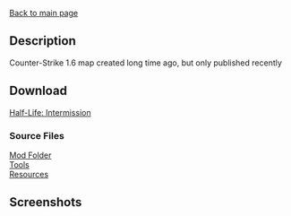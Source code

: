 [Back to main page](https://taddan.github.io/library/)<br/>
## Description
Counter-Strike 1.6 map created long time ago, but only published recently

## Download
[Half-Life: Intermission](https://github.com/taddan/library/raw/main/gs001f01.rar)<br/>
### Source Files
[Mod Folder]()<br/>
[Tools]()<br/>
[Resources]()<br/>

## Screenshots
